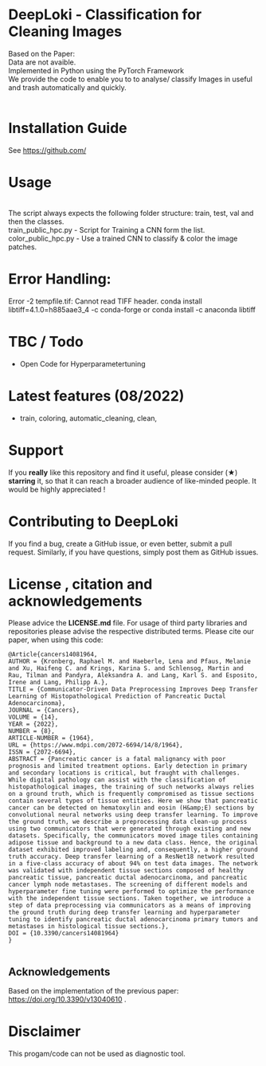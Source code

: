 # DeepLoki - Classification for Cleaning Images
Based on the Paper:  <br>
Data are not avaible. <br>
Implemented in Python using the PyTorch Framework<br>
We provide the code to enable you to to analyse/ classify Images in useful and trash  automatically and quickly.<br>
<br>
# Installation Guide
See https://github.com/

# Usage
<br>
The script always expects the following folder structure: train, test, val  and then the classes.
<br>
train_public_hpc.py - Script for Training a CNN form the list.
<br>
color_public_hpc.py - Use a trained CNN to classify & color the image patches.
<br>

# Error Handling:
Error -2 tempfile.tif: Cannot read TIFF header. conda install libtiff=4.1.0=h885aae3_4 -c conda-forge or  conda install -c anaconda libtiff<br>

# TBC / Todo
- Open Code for Hyperparametertuning

# Latest features (08/2022)
- train, coloring, automatic_cleaning, clean,

# Support 
If you **really** like this repository and find it useful, please consider (★) **starring** it, so that it can reach a broader audience of like-minded people. It would be highly appreciated !

# Contributing to DeepLoki
If you find a bug, create a GitHub issue, or even better, submit a pull request. Similarly, if you have questions, simply post them as GitHub issues. 

# License , citation and acknowledgements
Please advice the **LICENSE.md** file. For usage of third party libraries and repositories please advise the respective distributed terms. Please cite our paper, when using this code:

```
@Article{cancers14081964,
AUTHOR = {Kronberg, Raphael M. and Haeberle, Lena and Pfaus, Melanie and Xu, Haifeng C. and Krings, Karina S. and Schlensog, Martin and Rau, Tilman and Pandyra, Aleksandra A. and Lang, Karl S. and Esposito, Irene and Lang, Philipp A.},
TITLE = {Communicator-Driven Data Preprocessing Improves Deep Transfer Learning of Histopathological Prediction of Pancreatic Ductal Adenocarcinoma},
JOURNAL = {Cancers},
VOLUME = {14},
YEAR = {2022},
NUMBER = {8},
ARTICLE-NUMBER = {1964},
URL = {https://www.mdpi.com/2072-6694/14/8/1964},
ISSN = {2072-6694},
ABSTRACT = {Pancreatic cancer is a fatal malignancy with poor prognosis and limited treatment options. Early detection in primary and secondary locations is critical, but fraught with challenges. While digital pathology can assist with the classification of histopathological images, the training of such networks always relies on a ground truth, which is frequently compromised as tissue sections contain several types of tissue entities. Here we show that pancreatic cancer can be detected on hematoxylin and eosin (H&amp;E) sections by convolutional neural networks using deep transfer learning. To improve the ground truth, we describe a preprocessing data clean-up process using two communicators that were generated through existing and new datasets. Specifically, the communicators moved image tiles containing adipose tissue and background to a new data class. Hence, the original dataset exhibited improved labeling and, consequently, a higher ground truth accuracy. Deep transfer learning of a ResNet18 network resulted in a five-class accuracy of about 94% on test data images. The network was validated with independent tissue sections composed of healthy pancreatic tissue, pancreatic ductal adenocarcinoma, and pancreatic cancer lymph node metastases. The screening of different models and hyperparameter fine tuning were performed to optimize the performance with the independent tissue sections. Taken together, we introduce a step of data preprocessing via communicators as a means of improving the ground truth during deep transfer learning and hyperparameter tuning to identify pancreatic ductal adenocarcinoma primary tumors and metastases in histological tissue sections.},
DOI = {10.3390/cancers14081964}
}


```
## Acknowledgements
Based on the implementation of the previous paper:  https://doi.org/10.3390/v13040610 .<br>

# Disclaimer
This progam/code can not be used as diagnostic tool.

